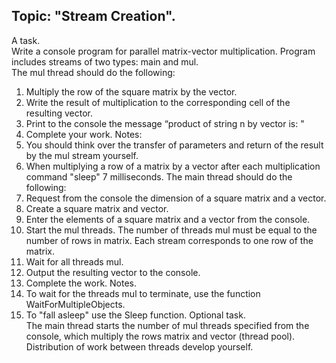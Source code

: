 ## Topic: "Stream Creation".

A task.<br>
Write a console program for parallel matrix-vector multiplication. Program includes streams of two types: main and mul.<br>
The mul thread should do the following:<br>
1. Multiply the row of the square matrix by the vector.
2. Write the result of multiplication to the corresponding cell of the resulting vector.
3. Print to the console the message “product of string n by vector is: <result multiplication> "
4. Complete your work.
Notes:<br>
1. You should think over the transfer of parameters and return of the result by the mul stream yourself.
2. When multiplying a row of a matrix by a vector after each multiplication command "sleep" 7 milliseconds.
The main thread should do the following:<br>
1. Request from the console the dimension of a square matrix and a vector.
2. Create a square matrix and vector.
3. Enter the elements of a square matrix and a vector from the console.
4. Start the mul threads. The number of threads mul must be equal to the number of rows in matrix. Each stream corresponds to one row of the matrix.
5. Wait for all threads mul.
6. Output the resulting vector to the console.
7. Complete the work.
Notes.
1. To wait for the threads mul to terminate, use the function WaitForMultipleObjects.
2. To "fall asleep" use the Sleep function.
Optional task.<br>
The main thread starts the number of mul threads specified from the console, which multiply the rows matrix and vector (thread pool).<br>
Distribution of work between threads develop yourself.